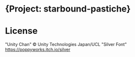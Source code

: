 # {Project: starbound-pastiche}

License
===
"Unity Chan" © Unity Technologies Japan/UCL
"Silver Font" https://poppyworks.itch.io/silver